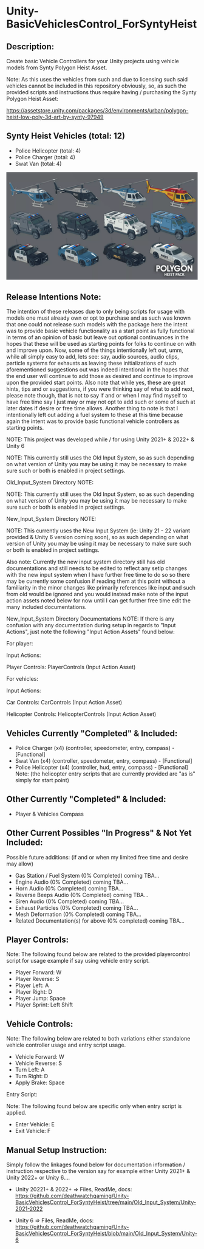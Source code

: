 # Unity-BasicVehiclesControl_ForSyntyHeist
 

Description:
------------


Create basic Vehicle Controllers for your Unity projects using vehicle models
from Synty Polygon Heist Asset.

 Note: As this uses the vehicles from such and due to licensing such said vehicles cannot be included in this repository obviously, so, as such the provided scripts and instructions thus require having / purchasing the Synty Polygon Heist Asset:

 https://assetstore.unity.com/packages/3d/environments/urban/polygon-heist-low-poly-3d-art-by-synty-97949


Synty Heist Vehicles (total: 12)
--------------------------------


* Police Helicopter (total: 4)
* Police Charger (total: 4)
* Swat Van (total: 4)

![Preview](https://raw.githubusercontent.com/deathwatchgaming/Unity-BasicVehiclesControl_ForSyntyHeist/refs/heads/main/Previews/All/Heist-Vehicles.png)


Release Intentions Note:
------------------------


The intention of these releases due to only being scripts for usage with models one must already own or opt to purchase and as such was known that one could not release such models with the package here the intent was to provide basic vehicle functionality as a start point as fully functional in terms of an opinion of basic but leave out optional continuances in the hopes that these will be used as starting points for folks to continue on with and improve upon. Now, some of the things intentionally left out, umm, while all simply easy to add, lets see: say, audio sources, audio clips, particle systems for exhausts as leaving these initializations of such aforementioned suggestions out was indeed intentional in the hopes that the end user will continue to add those as desired and continue to improve upon the provided start points. Also note that while yes, these are great hints, tips and or suggestions, if you were thinking say of what to add next, please note though, that is not to say if and or when I may find myself to have free time say I just may or may not opt to add such or some of such at later dates if desire or free time allows. Another thing to note is that I intentionally left out adding a fuel system to these at this time because again the intent was to provide basic functional vehicle controllers as starting points. 

NOTE: This project was developed while / for using Unity 2021+ & 2022+ & Unity 6

NOTE: This currently still uses the Old Input System, so as such depending on
what version of Unity you may be using it may be necessary to make sure such
or both is enabled in project settings.


Old_Input_System Directory NOTE:

NOTE: This currently still uses the Old Input System, so as such depending on what version of Unity you may be using it may be necessary to make sure such or both is enabled in project settings.

New_Input_System Directory NOTE:

NOTE: This currently uses the New Input System (ie: Unity 21 - 22 variant provided & Unity 6 version coming soon), so as such depending on what version of Unity you may be using it may be necessary to make sure such or both is enabled in project settings.

Also note: Currently the new input system directory still has old documentations and still needs to be edited to reflect any setip changes with the new input system when I have further free time to do so so there may be currently some confusion if reading them at this point without a familiarity in the minor changes like primarily references like input and such from old would be ignored and you would instead make note of the input action assets noted below for now until I can get further free time edit the many included documentations.

New_Input_System Directory Documentations NOTE: If there is any confusion with any documentation during setup in regards to "Input Actions", just note the following "Input Action Assets" found below:

For player:

Input Actions:

Player Controls: PlayerControls (Input Action Asset)

For vehicles:

Input Actions:

Car Controls: CarControls (Input Action Asset)

Helicopter Controls: HelicopterControls (Input Action Asset)


Vehicles Currently "Completed" & Included:
------------------------------------------


* Police Charger (x4) (controller, speedometer, entry, compass) - [Functional]
* Swat Van (x4) (controller, speedometer, entry, compass) - [Functional]
* Police Helicopter (x4) (controller, hud, entry, compass) - [Functional] Note: (the helicopter entry scripts that are currently provided are "as is" simply for start point)



Other Currently "Completed" & Included:
---------------------------------------


* Player & Vehicles Compass


 
Other Current Possibles "In Progress" & Not Yet Included:
---------------------------------------------------------


Possible future additions: (if and or when my limited free time and desire may allow)

* Gas Station / Fuel System (0% Completed) coming TBA...
* Engine Audio (0% Completed) coming TBA...
* Horn Audio (0% Completed) coming TBA...
* Reverse Beeps Audio (0% Completed) coming TBA...
* Siren Audio (0% Completed) coming TBA...
* Exhaust Particles (0% Completed) coming TBA...
* Mesh Deformation (0% Completed) coming TBA...
* Related Documentation(s) for above (0% completed) coming TBA...


Player Controls: 
----------------


  Note: The following found below are related to the provided playercontrol script for usage example if say using vehicle entry script.


* Player Forward:   W
* Player Reverse:   S
* Player Left:      A
* Player Right:     D
* Player Jump:      Space
* Player Sprint:    Left Shift


Vehicle Controls: 
-----------------


  Note: The following below are related to both variations either standalone vehicle controller usage and entry script usage.


* Vehicle Forward:  W
* Vehicle Reverse:  S
* Turn Left:        A
* Turn Right:       D
* Apply Brake:      Space


Entry Script: 


  Note: The following found below are specific only when entry script is applied.


* Enter Vehicle:    E
* Exit Vehicle:     F


Manual Setup Instruction:
-------------------------

Simply follow the linkages found below  for documentation information / instruction respective to the version say for example either Unity 2021+ & Unity 2022+ or Unity 6....


* Unity 20221+ & 2022+ => Files, ReadMe, docs: https://github.com/deathwatchgaming/Unity-BasicVehiclesControl_ForSyntyHeist/tree/main/Old_Input_System/Unity-2021-2022


* Unity 6 => Files, ReadMe, docs: https://github.com/deathwatchgaming/Unity-BasicVehiclesControl_ForSyntyHeist/blob/main/Old_Input_System/Unity-6

